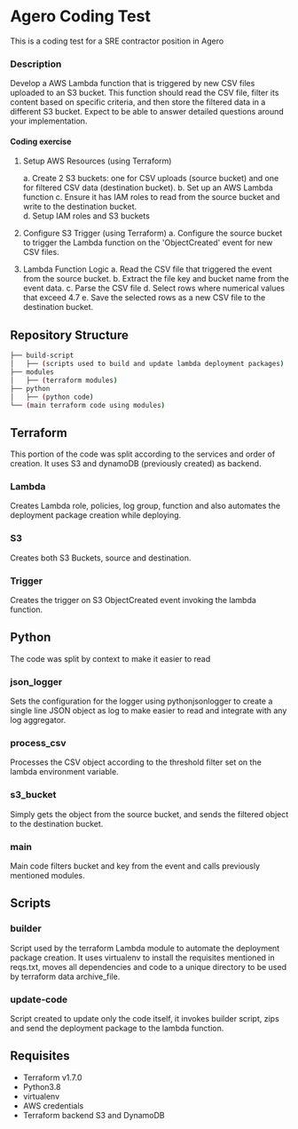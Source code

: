 # Agero Coding Test
This is a coding test for a SRE contractor position in Agero

### Description

Develop a AWS Lambda function that is triggered by new CSV files uploaded to an S3 bucket. This function should read the CSV file, filter its content based on specific criteria, and then store the filtered data in a different S3 bucket. Expect to be able to answer detailed questions around your implementation.

#### Coding exercise

1.  Setup AWS Resources (using Terraform)
    
    a.  Create 2 S3 buckets: one for CSV uploads (source bucket) and one for filtered
        CSV data (destination bucket).
    b.  Set up an AWS Lambda function 
    c.  Ensure it has IAM roles to read from the source bucket and write to the
        destination bucket.        
    d.  Setup IAM roles and S3 buckets
        
2.  Configure S3 Trigger (using Terraform)
	a. Configure the source bucket to trigger the Lambda function on the 'ObjectCreated' event for new CSV files.

3. Lambda Function Logic
	a.  Read the CSV file that triggered the event from the source bucket.
    b.  Extract the file key and bucket name from the event data.
    c.  Parse the CSV file
    d.  Select rows where numerical values that exceed 4.7
    e.  Save the selected rows as a new CSV file to the destination bucket.

## Repository Structure

```bash
├── build-script
│   ├── (scripts used to build and update lambda deployment packages)
├── modules
│   ├── (terraform modules)
├── python
│   ├── (python code)
└── (main terraform code using modules)
```

## Terraform

This portion of the code was split according to the services and order of creation. It uses S3 and dynamoDB (previously created) as backend.

### Lambda

Creates Lambda role, policies, log group, function and also automates the deployment package creation while deploying.

### S3

Creates both S3 Buckets, source and destination.

### Trigger

Creates the trigger on S3 ObjectCreated event invoking the lambda function.

## Python

The code was split by context to make it easier to read

### json_logger

Sets the configuration for the logger using pythonjsonlogger to create a single line JSON object as log to make easier to read and integrate with any log aggregator.

### process_csv

Processes the CSV object according to the threshold filter set on the lambda environment variable. 

### s3_bucket

Simply gets the object from the source bucket, and sends the filtered object to the destination bucket.

### main

Main code filters bucket and key from the event and calls previously mentioned modules.

## Scripts

### builder

Script used by the terraform Lambda module to automate the deployment package creation. It uses virtualenv to install the requisites mentioned in reqs.txt, moves all dependencies and code to a unique directory to be used by terraform data archive_file.

### update-code

Script created to update only the code itself, it invokes builder script, zips and send the deployment package to the lambda function.


## Requisites

- Terraform v1.7.0
- Python3.8
- virtualenv
- AWS credentials
- Terraform backend S3 and DynamoDB